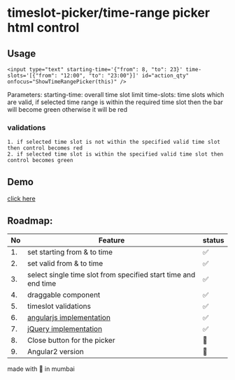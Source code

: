 # timeslot-picker/time-range picker html control

## Usage
```
<input type="text" starting-time='{"from": 8, "to": 23}' time-slots='[{"from": "12:00", "to": "23:00"}]' id="action_qty" onfocus="ShowTimeRangePicker(this)" />
```
Parameters:
starting-time: overall time slot limit
time-slots: time slots which are valid, if selected time range is within the required time slot then the bar will become green otherwise it will be red

### validations
    1. if selected time slot is not within the specified valid time slot then control becomes red
    2. if selected time slot is within the specified valid time slot then control becomes green

## Demo
[click here](http://nitinsawant.com/timeslot-picker/demo.html)

## Roadmap:
| No | Feature      | status |
|----|---------------------------|---|
| 1. | set starting from & to time      | ✅ |
| 2. | set valid from & to time | ✅ |
| 3. | select single time slot from specified start time and end time             | ✅ |
| 4. | draggable component  | ✅ |
| 5. | timeslot validations  | ✅ |
| 6. | [angularjs implementation](https://github.com/nitinjs/timeslot-picker/blob/master/App/Main/Directives/timeslotPicker.js)  | ✅ |
| 7. | [jQuery implementation](https://github.com/nitinjs/timeslot-picker/blob/master/demo.html)  | ✅ |
| 8. | Close button for the picker          | 🚧 |
| 9. | Angular2 version          | 🚧 |


made with 🧡 in mumbai
